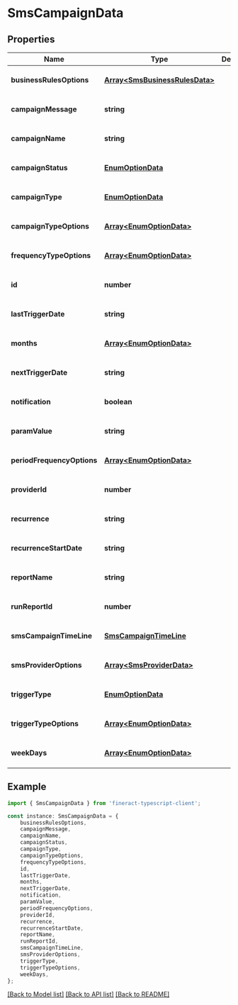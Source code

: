 # SmsCampaignData


## Properties

Name | Type | Description | Notes
------------ | ------------- | ------------- | -------------
**businessRulesOptions** | [**Array&lt;SmsBusinessRulesData&gt;**](SmsBusinessRulesData.md) |  | [optional] [default to undefined]
**campaignMessage** | **string** |  | [optional] [default to undefined]
**campaignName** | **string** |  | [optional] [default to undefined]
**campaignStatus** | [**EnumOptionData**](EnumOptionData.md) |  | [optional] [default to undefined]
**campaignType** | [**EnumOptionData**](EnumOptionData.md) |  | [optional] [default to undefined]
**campaignTypeOptions** | [**Array&lt;EnumOptionData&gt;**](EnumOptionData.md) |  | [optional] [default to undefined]
**frequencyTypeOptions** | [**Array&lt;EnumOptionData&gt;**](EnumOptionData.md) |  | [optional] [default to undefined]
**id** | **number** |  | [optional] [default to undefined]
**lastTriggerDate** | **string** |  | [optional] [default to undefined]
**months** | [**Array&lt;EnumOptionData&gt;**](EnumOptionData.md) |  | [optional] [default to undefined]
**nextTriggerDate** | **string** |  | [optional] [default to undefined]
**notification** | **boolean** |  | [optional] [default to undefined]
**paramValue** | **string** |  | [optional] [default to undefined]
**periodFrequencyOptions** | [**Array&lt;EnumOptionData&gt;**](EnumOptionData.md) |  | [optional] [default to undefined]
**providerId** | **number** |  | [optional] [default to undefined]
**recurrence** | **string** |  | [optional] [default to undefined]
**recurrenceStartDate** | **string** |  | [optional] [default to undefined]
**reportName** | **string** |  | [optional] [default to undefined]
**runReportId** | **number** |  | [optional] [default to undefined]
**smsCampaignTimeLine** | [**SmsCampaignTimeLine**](SmsCampaignTimeLine.md) |  | [optional] [default to undefined]
**smsProviderOptions** | [**Array&lt;SmsProviderData&gt;**](SmsProviderData.md) |  | [optional] [default to undefined]
**triggerType** | [**EnumOptionData**](EnumOptionData.md) |  | [optional] [default to undefined]
**triggerTypeOptions** | [**Array&lt;EnumOptionData&gt;**](EnumOptionData.md) |  | [optional] [default to undefined]
**weekDays** | [**Array&lt;EnumOptionData&gt;**](EnumOptionData.md) |  | [optional] [default to undefined]

## Example

```typescript
import { SmsCampaignData } from 'fineract-typescript-client';

const instance: SmsCampaignData = {
    businessRulesOptions,
    campaignMessage,
    campaignName,
    campaignStatus,
    campaignType,
    campaignTypeOptions,
    frequencyTypeOptions,
    id,
    lastTriggerDate,
    months,
    nextTriggerDate,
    notification,
    paramValue,
    periodFrequencyOptions,
    providerId,
    recurrence,
    recurrenceStartDate,
    reportName,
    runReportId,
    smsCampaignTimeLine,
    smsProviderOptions,
    triggerType,
    triggerTypeOptions,
    weekDays,
};
```

[[Back to Model list]](../README.md#documentation-for-models) [[Back to API list]](../README.md#documentation-for-api-endpoints) [[Back to README]](../README.md)
